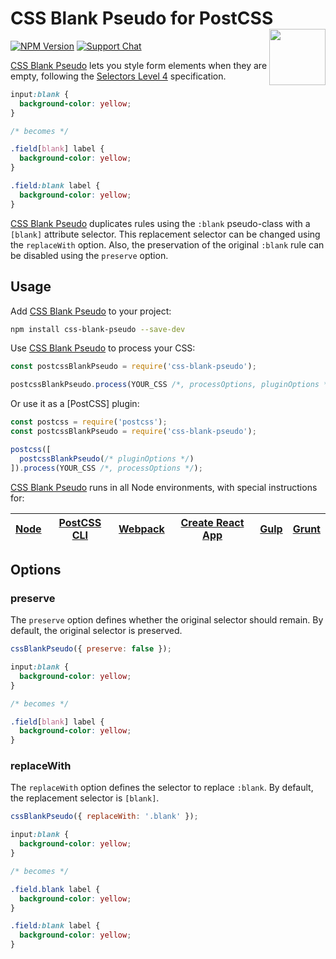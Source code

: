 # CSS Blank Pseudo for PostCSS [<img src="http://jonathantneal.github.io/postcss-logo.svg" alt="" width="90" height="90" align="right">][CSS Blank Pseudo]

[![NPM Version][npm-img]][npm-url]
[![Support Chat][git-img]][git-url]

[CSS Blank Pseudo] lets you style form elements when they are empty, following
the [Selectors Level 4] specification.

```css
input:blank {
  background-color: yellow;
}

/* becomes */

.field[blank] label {
  background-color: yellow;
}

.field:blank label {
  background-color: yellow;
}
```

[CSS Blank Pseudo] duplicates rules using the `:blank` pseudo-class with a
`[blank]` attribute selector. This replacement selector can be changed
using the `replaceWith` option. Also, the preservation of the original
`:blank` rule can be disabled using the `preserve` option.

## Usage

Add [CSS Blank Pseudo] to your project:

```bash
npm install css-blank-pseudo --save-dev
```

Use [CSS Blank Pseudo] to process your CSS:

```js
const postcssBlankPseudo = require('css-blank-pseudo');

postcssBlankPseudo.process(YOUR_CSS /*, processOptions, pluginOptions */);
```

Or use it as a [PostCSS] plugin:

```js
const postcss = require('postcss');
const postcssBlankPseudo = require('css-blank-pseudo');

postcss([
  postcssBlankPseudo(/* pluginOptions */)
]).process(YOUR_CSS /*, processOptions */);
```

[CSS Blank Pseudo] runs in all Node environments, with special
instructions for:

| [Node](INSTALL-POSTCSS.md#node) | [PostCSS CLI](INSTALL-POSTCSS.md#postcss-cli) | [Webpack](INSTALL-POSTCSS.md#webpack) | [Create React App](INSTALL-POSTCSS.md#create-react-app) | [Gulp](INSTALL-POSTCSS.md#gulp) | [Grunt](INSTALL-POSTCSS.md#grunt) |
| --- | --- | --- | --- | --- | --- |

## Options

### preserve

The `preserve` option defines whether the original selector should remain. By
default, the original selector is preserved.

```js
cssBlankPseudo({ preserve: false });
```

```css
input:blank {
  background-color: yellow;
}

/* becomes */

.field[blank] label {
  background-color: yellow;
}
```

### replaceWith

The `replaceWith` option defines the selector to replace `:blank`. By
default, the replacement selector is `[blank]`.

```js
cssBlankPseudo({ replaceWith: '.blank' });
```

```css
input:blank {
  background-color: yellow;
}

/* becomes */

.field.blank label {
  background-color: yellow;
}

.field:blank label {
  background-color: yellow;
}
```

[git-img]: https://img.shields.io/badge/support-chat-blue.svg
[git-url]: https://gitter.im/postcss/postcss
[npm-img]: https://img.shields.io/npm/v/css-blank-pseudo.svg
[npm-url]: https://www.npmjs.com/package/css-blank-pseudo

[CSS Blank Pseudo]: https://github.com/csstools/postcss-plugins/tree/main/plugins/css-blank-pseudo
[Selectors Level 4]: https://drafts.csswg.org/selectors-4/#blank
